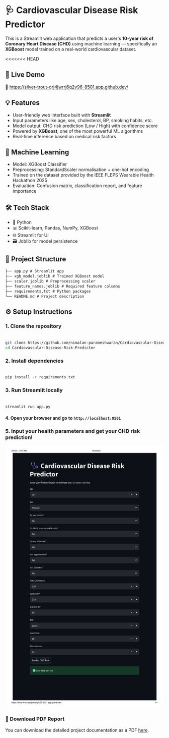 # 🩺 Cardiovascular Disease Risk Predictor

This is a Streamlit web application that predicts a user's **10-year risk of Coronary Heart Disease (CHD)** using machine learning — specifically an **XGBoost** model trained on a real-world cardiovascular dataset.

<<<<<<< HEAD
## 🚀 Live Demo
🔗 https://silver-trout-qrj4jwrrj6q2v96-8501.app.github.dev/

## 💡 Features
- User-friendly web interface built with **Streamlit**
- Input parameters like age, sex, cholesterol, BP, smoking habits, etc.
- Model output: CHD risk prediction (Low / High) with confidence score
- Powered by **XGBoost**, one of the most powerful ML algorithms
- Real-time inference based on medical risk factors

## 🧠 Machine Learning
- Model: XGBoost Classifier
- Preprocessing: StandardScaler normalisation + one-hot encoding
- Trained on the dataset provided by the IEEE FLEPS Wearable Health Hackathon 2025
- Evaluation: Confusion matrix, classification report, and feature importance

## 🛠️ Tech Stack
- 🐍 Python
- 📊 Scikit-learn, Pandas, NumPy, XGBoost
- 🌐 Streamlit for UI
- 🗃️ Joblib for model persistence

## 📁 Project Structure
```
├── app.py # Streamlit app
├── xgb_model.joblib # Trained XGBoost model
├── scaler.joblib # Preprocessing scaler
├── feature_names.joblib # Required feature columns
├── requirements.txt # Python packages
└── README.md # Project description
```

## ⚙️ Setup Instructions

### 1. Clone the repository
```bash

git clone https://github.com/nimalan-parameshwaran/Cardiovascular-Disease-Risk-Predictor.git
cd Cardiovascular-Disease-Risk-Predictor
```
### 2. Install dependencies
```bash

pip install -r requirements.txt

```
### 3. Run Streamlit locally
```bash

streamlit run app.py

```
#### 4. Open your browser and go to `http://localhost:8501`

### 5. Input your health parameters and get your CHD risk prediction!
![alt text](Streamlit_pages-to-jpg-0001.jpg)

### 📄 Download PDF Report
You can download the detailed project documentation as a PDF [here]().
